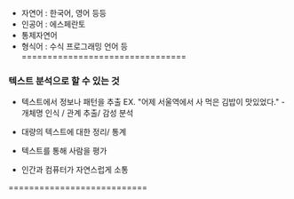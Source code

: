 
- 자연어 : 한국어, 영어 등등
- 인공어 : 에스페란토 
- 통제자연어 
- 형식어 : 수식 프로그래밍 언어 등 
================================

### 텍스트 분석으로 할 수 있는 것
- 텍스트에서 정보나 패턴을 추출 
    EX. "어제 서울역에서 사 먹은 김밥이 맛있었다."
        - 개체명 인식 / 관계 추출/ 감성 분석
        
- 대량의 텍스트에 대한 정리/ 통계
- 텍스트를 통해 사람을 평가
- 인간과 컴퓨터가 자연스럽게 소통 

===========================


###